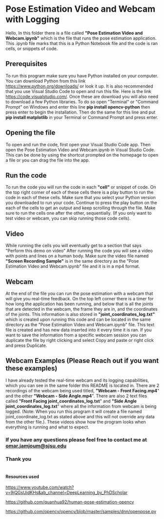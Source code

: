 # Pose Estimation Video and Webcam with Logging

Hello, In this folder there is a file called **"Pose Estimation Video and Webcam.ipynb"** which is the file that runs the pose estimation application. This .ipynb file marks that this is a Python Notebook file and the code is ran cells, or snippets of code. 

## Prerequisites 
To run this program make sure you have Python installed on your computer. You can download Python from this link https://www.python.org/downloads/ or look it up. It is also recommended that you use Visual Studio Code to open and run this file. Here is the link https://code.visualstudio.com/. Once these are download you will also need to download a few Python libraries. To do so open "Terminal" or "Command Prompt" on Windows and enter this line **pip install opencv-python** then press enter to begin the installation. Then do the same for this line and put  **pip install matplotlib** in your Terminal or Command Prompt and press enter. 


## Opening the file

To open and run the code, first open your Visual Studio Code app. Then open the Pose Estimation Video and Webcam.ipynb in Visual Studio Code. This can be done by using the shortcut prompted on the homepage to open a file or you can drag the file into the app. 

## Run the code

To run the code you will run the code in each **"cell"** or snippet of code. On the top right corner of each of these cells there is a play button to run the code in each of these cells. Make sure that you select your Python version you downloaded to run your code. Continue to press the play button on the each of the cells to get an output and keep scrolling through the file. Make sure to run the cells one after the other, sequentially. (If you only want to test video or webcam, you can skip running those code cells).

## Video

While running the cells you will eventually get to a section that says "Perform this demo on video" After running the code you will see a video with points and lines on a human body. Make sure the video file named **"Screen Recording Sample"** is in the same directory as the "Pose Estimation Video and Webcam.ipynb" file and it is in a mp4 format.

## Webcam

At the end of the file you can run the pose estimation with a webcam that will give you real-time feedback. On the top left corner there is a timer for how long the application has been running, and below that is all the joints that are detected in the webcam, the frame they are in, and the coordinates of the joints. This information is also stored in **"joint_coordinates_log.txt"** which is created upon running this code and can be located in the same directory as the "Pose Estimation Video and Webcam.ipynb" file. This text file is created and has new data inserted into it every time it is ran. If you want to save the information from a specific webcam session you can duplicate the file by right clicking and select Copy and paste or right click and press Duplicate. 

## Webcam Examples (Please Reach out if you want these examples)
I have already tested the real-time webcam and its logging capabilities, which you can see in the same folder this README is located in. There are 2 recordings of the webcam being used titled, **"Webcam - Front Facing.mp4**" and the other **"Webcam - Side Angle.mp4**". There are also 2 text files called **"Front Facing joint_coordinates_log.txt**" and **"Side Angle joint_coordinates_log.txt**" where all the information from webcam is being logged.  (Note: When you run this program it will create a file named joint_coordinate_log.txt as stated above and this will not override any data from the other file.). These videos show how the program looks when everything is running and what to expect. 

### If you have any questions please feel free to contact me at omar.jamjoum@sjsu.edu
### Thank you

	

#
#### Resources used
https://www.youtube.com/watch?v=9jQGsUidKHs&ab_channel=DeepLearning_by_PhDScholar

https://github.com/quanhua92/human-pose-estimation-opencv

https://github.com/opencv/opencv/blob/master/samples/dnn/openpose.py
